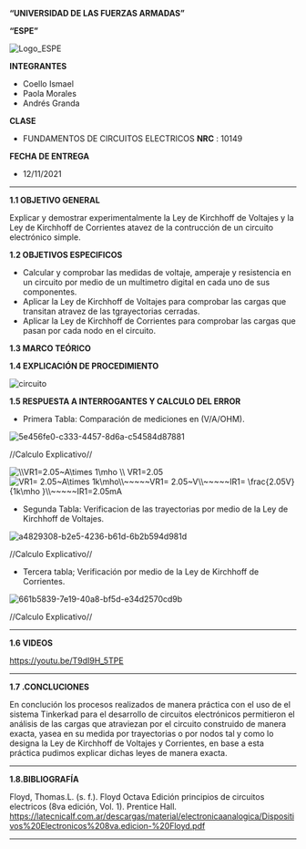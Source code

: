**“UNIVERSIDAD DE LAS FUERZAS ARMADAS”**

**“ESPE”**

![Logo_ESPE](https://user-images.githubusercontent.com/93800511/140828546-04ee2765-180c-4e68-84cf-8bca73c21c5f.png)

**INTEGRANTES**
* Coello Ismael 
* Paola Morales 
* Andrés Granda
 
**CLASE**
* FUNDAMENTOS DE CIRCUITOS ELECTRICOS **NRC** : 10149

**FECHA DE ENTREGA**
* 12/11/2021
--------------------------------------------------------------------------------------------------------------------------------------------------------------------------------

**1.1 OBJETIVO GENERAL**

Explicar y demostrar experimentalmente la Ley de Kirchhoff de Voltajes y la Ley de Kirchhoff de Corrientes atavez de la contrucción de un circuito electrónico simple.

**1.2 OBJETIVOS ESPECIFICOS**

* Calcular y comprobar las medidas de voltaje, amperaje y resistencia en un circuito por medio de un multimetro digital en cada uno de sus componentes.
* Aplicar la Ley de Kirchhoff de Voltajes para comprobar las cargas que transitan atravez de las tgrayectorias cerradas.
* Aplicar la Ley de Kirchhoff de Corrientes para comprobar las cargas que pasan por cada nodo en el circuito. 

**1.3 MARCO TEÓRICO**

**1.4 EXPLICACIÓN DE PROCEDIMIENTO**

![circuito](https://user-images.githubusercontent.com/93800511/141388516-9a2bac9c-3ae8-4558-8be1-bf1e8198a865.png)

**1.5 RESPUESTA A INTERROGANTES Y CALCULO DEL ERROR**

* Primera Tabla: Comparación de mediciones en (V/A/OHM).

![5e456fe0-c333-4457-8d6a-c54584d87881](https://user-images.githubusercontent.com/93800511/141470213-9d027b5a-686e-4224-a104-a7629c3723a2.jpg)
 
//Calculo Explicativo//

<img src="https://latex.codecogs.com/svg.image?\\VR1=2.05~A\times&space;1\mho&space;&space;\\&space;VR1=2.05" title="\\VR1=2.05~A\times 1\mho \\ VR1=2.05" />

<img src="https://latex.codecogs.com/svg.image?VR1=&space;2.05~A\times&space;1k\mho\\~~~~~VR1=&space;2.05~V\\~~~~~IR1=&space;\frac{2.05V}{1k\mho&space;}\\~~~~~IR1=2.05mA&space;&space;&space;" title="VR1= 2.05~A\times 1k\mho\\~~~~~VR1= 2.05~V\\~~~~~IR1= \frac{2.05V}{1k\mho }\\~~~~~IR1=2.05mA " >
     
* Segunda Tabla: Verificacion de las trayectorias por medio de la Ley de Kirchhoff de Voltajes.

![a4829308-b2e5-4236-b61d-6b2b594d981d](https://user-images.githubusercontent.com/93800511/141472150-a6a92017-2447-41c0-9c8f-e1f98f8955bb.jpg)

//Calculo Explicativo//

* Tercera tabla; Verificación por medio de la Ley de Kirchhoff de Corrientes.

![661b5839-7e19-40a8-bf5d-e34d2570cd9b](https://user-images.githubusercontent.com/93800511/141474910-369aa7d0-edf4-4c54-a7c9-36c19d1755fb.jpg)

//Calculo Explicativo//

--------------------------------------------------------------------------------------------------------------------------------------------------------------------------------

**1.6 VIDEOS**

https://youtu.be/T9dI9H_5TPE

--------------------------------------------------------------------------------------------------------------------------------------------------------------------------------

**1.7 .CONCLUCIONES**

En conclución los procesos realizados de manera práctica con el uso de el sistema Tinkerkad para el desarrollo de circuitos electrónicos permitieron el análisis de las cargas que atraviezan por el circuito construido de manera exacta, yasea en su medida por trayectorias o por nodos tal y como lo designa la Ley de Kirchhoff de Voltajes y Corrientes, en base a esta práctica pudimos explicar dichas leyes de manera exacta. 

--------------------------------------------------------------------------------------------------------------------------------------------------------------------------------
 
**1.8.BIBLIOGRAFÍA**

Floyd, Thomas.L. (s. f.). Floyd Octava Edición principios de circuitos electricos (8va edición, Vol. 1). Prentice Hall. https://latecnicalf.com.ar/descargas/material/electronicaanalogica/Dispositivos%20Electronicos%208va.edicion-%20Floyd.pdf

--------------------------------------------------------------------------------------------------------------------------------------------------------------------------------



